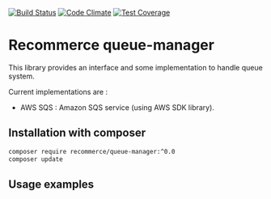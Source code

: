 [![Build Status](https://travis-ci.org/recommerce/queue-manager.svg?branch=master)](https://travis-ci.org/recommerce/queue-manager) [![Code Climate](https://codeclimate.com/github/recommerce/queue-manager/badges/gpa.svg)](https://codeclimate.com/github/recommerce/queue-manager) [![Test Coverage](https://codeclimate.com/github/recommerce/queue-manager/badges/coverage.svg)](https://codeclimate.com/github/recommerce/queue-manager/coverage)

# Recommerce queue-manager

This library provides an interface and some implementation to handle queue system.

Current implementations are :
* AWS SQS : Amazon SQS service (using AWS SDK library).

## Installation with composer

```sh
composer require recommerce/queue-manager:^0.0
composer update
```

## Usage examples
